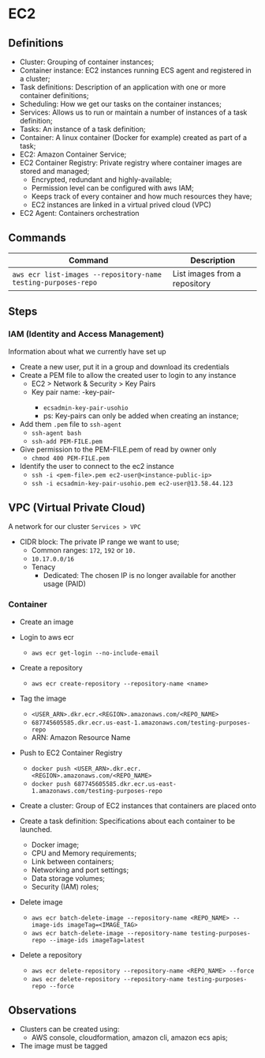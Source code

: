 # EC2

## Definitions
- Cluster: Grouping of container instances;
- Container instance: EC2 instances running ECS agent and registered in a cluster;
- Task definitions: Description of an application with one or more container definitions;
- Scheduling: How we get our tasks on the container instances;
- Services: Allows us to run or maintain a number of instances of a task definition;
- Tasks: An instance of a task definition;
- Container: A linux container (Docker for example) created as part of a task;
- EC2: Amazon Container Service;
- EC2 Container Registry: Private registry where container images are stored and managed;
    - Encrypted, redundant and highly-available;
    - Permission level can be configured with aws IAM;
    - Keeps track of every container and how much resources they have;
    - EC2 instances are linked in a virtual prived cloud (VPC)
- EC2 Agent: Containers orchestration


## Commands
Command | Description
--------|------------
`aws ecr list-images --repository-name testing-purposes-repo` | List images from a repository

## Steps

### IAM (Identity and Access Management)
Information about what we currently have set up

- Create a new user, put it in a group and download its credentials
- Create a PEM file to allow the created user to login to any instance
    - EC2 > Network & Security > Key Pairs
    - Key pair name: <user>-key-pair-<region-name>
        - `ecsadmin-key-pair-usohio`
        - ps: Key-pairs can only be added when creating an instance;
- Add them `.pem` file to `ssh-agent`
    - `ssh-agent bash`
    - `ssh-add PEM-FILE.pem`
- Give permission to the PEM-FILE.pem of read by owner only
    - `chmod 400 PEM-FILE.pem`
- Identify the user to connect to the ec2 instance
    - `ssh -i <pem-file>.pem ec2-user@<instance-public-ip>`
    - `ssh -i ecsadmin-key-pair-usohio.pem ec2-user@13.58.44.123`

## VPC (Virtual Private Cloud)
A network for our cluster
`Services > VPC`

- CIDR block: The private IP range we want to use;
    - Common ranges: `172`, `192` or `10.`
    - `10.17.0.0/16`
    - Tenacy
        - Dedicated: The chosen IP is no longer available for another usage (PAID)

### Container
- Create an image
- Login to aws ecr
    - `aws ecr get-login --no-include-email`
- Create a repository
    - `aws ecr create-repository --repository-name <name>`
- Tag the image
    - `<USER_ARN>.dkr.ecr.<REGION>.amazonaws.com/<REPO_NAME>`
    - `687745605585.dkr.ecr.us-east-1.amazonaws.com/testing-purposes-repo`
    - ARN: Amazon Resource Name
- Push to EC2 Container Registry
    - `docker push <USER_ARN>.dkr.ecr.<REGION>.amazonaws.com/<REPO_NAME>`
    - `docker push 687745605585.dkr.ecr.us-east-1.amazonaws.com/testing-purposes-repo`
- Create a cluster: Group of EC2 instances that containers are placed onto
- Create a task definition: Specifications about each container to be launched.
    - Docker image;
    - CPU and Memory requirements;
    - Link between containers;
    - Networking and port settings;
    - Data storage volumes;
    - Security (IAM) roles;

- Delete image
    - `aws ecr batch-delete-image --repository-name <REPO_NAME> --image-ids imageTag=<IMAGE_TAG>`
    - `aws ecr batch-delete-image --repository-name testing-purposes-repo --image-ids imageTag=latest`
- Delete a repository
    - `aws ecr delete-repository --repository-name <REPO_NAME> --force`
    - `aws ecr delete-repository --repository-name testing-purposes-repo --force`

## Observations
- Clusters can be created using:
    - AWS console, cloudformation, amazon cli, amazon ecs apis;
- The image must be tagged


